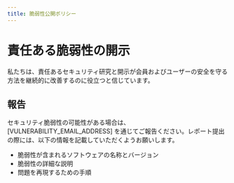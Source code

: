```yaml
---
title: 脆弱性公開ポリシー
---
```

# 責任ある脆弱性の開示

私たちは、責任あるセキュリティ研究と開示が会員およびユーザーの安全を守る方法を継続的に改善するのに役立つと信じています。

## 報告

セキュリティ脆弱性の可能性がある場合は、[VULNERABILITY_EMAIL_ADDRESS] を通じてご報告ください。レポート提出の際には、以下の情報を記載していただくようお願いします。

- 脆弱性が含まれるソフトウェアの名称とバージョン
- 脆弱性の詳細な説明
- 問題を再現するための手順
